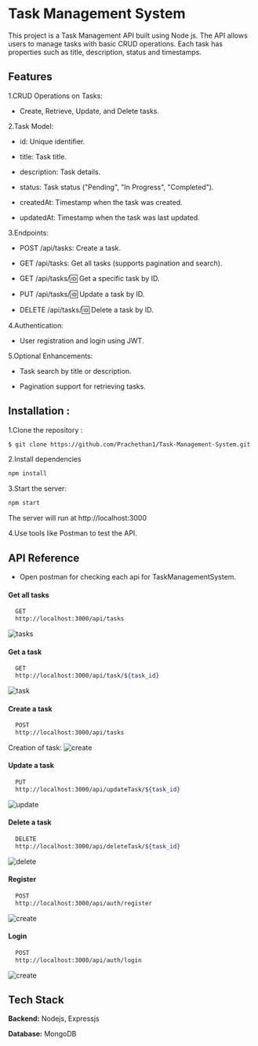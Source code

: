 # Task Management System


This project is a Task Management API built using Node js. The API allows users to manage tasks with basic CRUD operations. Each task has properties such as title, description, status and timestamps. 

## Features

1.CRUD Operations on Tasks:

* Create, Retrieve, Update, and Delete tasks.

2.Task Model:

* id: Unique identifier.

* title: Task title.

* description: Task details.

* status: Task status ("Pending", "In Progress", "Completed").

* createdAt: Timestamp when the task was created.

* updatedAt: Timestamp when the task was last updated.

3.Endpoints:

* POST /api/tasks: Create a task.

* GET /api/tasks: Get all tasks (supports pagination and search).

* GET /api/tasks/:id: Get a specific task by ID.

* PUT /api/tasks/:id: Update a task by ID.

* DELETE /api/tasks/:id: Delete a task by ID.

4.Authentication:

* User registration and login using JWT.

5.Optional Enhancements:

* Task search by title or description.

* Pagination support for retrieving tasks.

## Installation :
1.Clone the repository : 
```bash
$ git clone https://github.com/Prachethan1/Task-Management-System.git
```
2.Install dependencies
```bash
npm install
```
3.Start the server:
```bash
npm start
```
The server will run at http://localhost:3000

4.Use tools like Postman to test the API.

## API Reference

- Open postman for checking each api for TaskManagementSystem.

#### Get all tasks

```bash
  GET
  http://localhost:3000/api/tasks
```
![tasks](https://github.com/Prachethan1/Task-Management-System/blob/main/Screenshots/t2.png?raw=true)

#### Get a task

```bash
  GET
  http://localhost:3000/api/task/${task_id}
```
![task](https://github.com/Prachethan1/Task-Management-System/blob/main/Screenshots/t3.png?raw=true)

#### Create a task

```bash
  POST 
  http://localhost:3000/api/tasks
```

Creation of task:
![create](https://github.com/Prachethan1/Task-Management-System/blob/main/Screenshots/t1.png?raw=true)

#### Update a task

```bash
  PUT 
  http://localhost:3000/api/updateTask/${task_id}
```
![update](https://github.com/Prachethan1/Task-Management-System/blob/main/Screenshots/t4.png?raw=true)

#### Delete a task

```bash
  DELETE 
  http://localhost:3000/api/deleteTask/${task_id}
```
![delete](https://github.com/Prachethan1/Task-Management-System/blob/main/Screenshots/t5.png?raw=true)


#### Register

```bash
  POST 
  http://localhost:3000/api/auth/register
```

![create](https://github.com/Prachethan1/Task-Management-System/blob/main/Screenshots/t6.png?raw=true)


#### Login

```bash
  POST 
  http://localhost:3000/api/auth/login
```

![create](https://github.com/Prachethan1/Task-Management-System/blob/main/Screenshots/t7.png?raw=true)



## Tech Stack

**Backend:** Nodejs, Expressjs

**Database:** MongoDB
